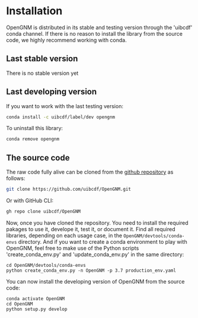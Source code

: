 # Installation

OpenGNM is distributed in its stable and testing version through the 'uibcdf' conda channel.
If there is no reason to install the library from the source code, we highly recommend working with
conda.

## Last stable version

There is no stable version yet

## Last developing version

If you want to work with the last testing version:

```bash
conda install -c uibcdf/label/dev opengnm
```

To uninstall this library:

```bash
conda remove opengnm
```

## The source code

The raw code fully alive can be cloned from the [github repository](https://github.com/uibcdf/OpenGNM) as follows:

```bash
git clone https://github.com/uibcdf/OpenGNM.git
```

Or with GitHub CLI:

```bash
gh repo clone uibcdf/OpenGNM
```

Now, once you have cloned the repository. You need to install the required pakages to use it,
develope it, test it, or document it. Find all required libraries, depending on each usage case, in
the `OpenGNM/devtools/conda-envs` directory. And if you want to create a conda environment to play
with OpenGNM, feel free to make use of the Python scripts 'create\_conda\_env.py' and
'update\_conda\_env.py' in the same directory:

```
cd OpenGNM/devtools/conda-envs
python create_conda_env.py -n OpenGNM -p 3.7 production_env.yaml
```

You can now install the developing version of OpenGNM from the source code:

```
conda activate OpenGNM
cd OpenGNM
python setup.py develop
```

